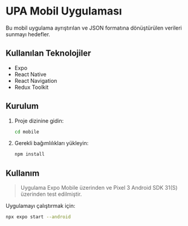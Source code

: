 # UPA Mobil Uygulaması

Bu mobil uygulama ayrıştırılan ve JSON formatına dönüştürülen verileri sunmayı hedefler.

## Kullanılan Teknolojiler
* Expo
* React Native
* React Navigation
* Redux Toolkit

## Kurulum
1. Proje dizinine gidin:

    ```bash
    cd mobile
    ```
2. Gerekli bağımlılıkları yükleyin:

    ```bash
    npm install
    ```
## Kullanım
> Uygulama Expo Mobile üzerinden ve Pixel 3 Android SDK 31(S) üzerinden test edilmiştir.

Uygulamayı çalıştırmak için:

```bash
npx expo start --android
```
